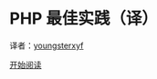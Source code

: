 PHP 最佳实践（译）
============

译者：[youngsterxyf](https://github.com/youngsterxyf)

[开始阅读](./zh/php-best-practices.md)
